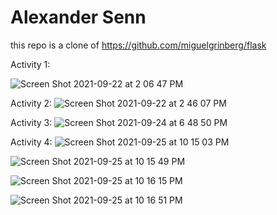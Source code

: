 # Alexander Senn
this repo is a clone of https://github.com/miguelgrinberg/flask

Activity 1:

![Screen Shot 2021-09-22 at 2 06 47 PM](https://user-images.githubusercontent.com/28233112/134790949-3bfa0782-4059-4c5f-a4ea-5778b7ba090e.png)


Activity 2:
![Screen Shot 2021-09-22 at 2 46 07 PM](https://user-images.githubusercontent.com/28233112/134790966-f1ab8b28-5c24-4757-86f5-3550824a8e84.png)


Activity 3: 
![Screen Shot 2021-09-24 at 6 48 50 PM](https://user-images.githubusercontent.com/28233112/134790978-743e32f4-0eb6-4347-8af5-b95e697b268f.png)


Activity 4:
![Screen Shot 2021-09-25 at 10 15 03 PM](https://user-images.githubusercontent.com/28233112/134791004-d808fede-d8d0-4df2-8b54-9bcf7da02d50.png)


![Screen Shot 2021-09-25 at 10 15 49 PM](https://user-images.githubusercontent.com/28233112/134791011-4be09ff2-d53b-4e8d-a76c-493b4e7fe18d.png)


![Screen Shot 2021-09-25 at 10 16 15 PM](https://user-images.githubusercontent.com/28233112/134791014-3fe9f941-2466-43f6-a96b-497e61904e42.png)


![Screen Shot 2021-09-25 at 10 16 51 PM](https://user-images.githubusercontent.com/28233112/134791016-2ac75a93-7e43-47b2-8145-77e53fc7b1b7.png)



